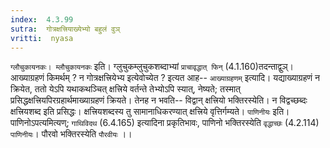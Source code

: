 ```yaml
---
index:  4.3.99
sutra:  गोत्रक्षत्त्रियाख्येभ्यो बहुलं वुञ्
vritti:  nyasa
---
```


`ग्लौचुकायनकः। म्लौचुकायनकः` इति। ग्लुचुकम्लुचुकशब्दाभ्यां `प्राचावृद्धात् फिन्` (4.1.160)तदन्ताद्वुञ्। आख्याग्रहणं किमर्थम् ? न गोत्रक्षत्त्रियेभ्य इत्येवोच्येत ? इत्यत आह-- `आख्याग्रहणम्` इत्यादि। यद्याख्याग्रहणं न क्रियेत, ततो येऽपि यथाकथञ्चित् क्षत्त्रिये वर्तन्ते तेभ्योऽपि स्यात्, नेष्यते; तस्मात् प्रसिद्धक्षत्त्रियपिरग्रहार्थमाख्याग्रहणं क्रियते। तेनह न भवति-- विद्वान् क्षत्त्रियो भक्तिरस्येति। न विद्वच्छब्दः क्षत्त्रियशब्द इति प्रसिद्धः। क्षत्त्रियशब्दस्य तु सामानाधिकरण्यात् क्षत्त्रिये वृत्तिर्गम्यते। `पाणिनीयः` इति। पाणिनोऽपत्यमित्यण्; `गाथिविदथ` (6.4.165) इत्यादिना प्रकृतिभावः, पाणिनो भक्तिरस्येति `वृद्धाच्छः` (4.2.114) `पाणिनीयः`। पौरवो भक्तिरस्येति `पौरवीयः` ।।

